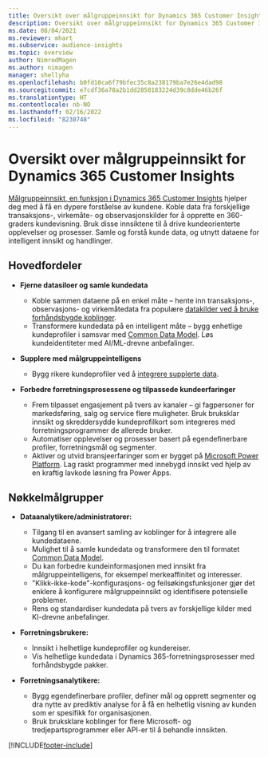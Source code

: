 ```yaml
---
title: Oversikt over målgruppeinnsikt for Dynamics 365 Customer Insights
description: Oversikt over målgruppeinnsikt for Dynamics 365 Customer Insights.
ms.date: 08/04/2021
ms.reviewer: mhart
ms.subservice: audience-insights
ms.topic: overview
author: NimrodMagen
ms.author: nimagen
manager: shellyha
ms.openlocfilehash: b0fd10ca6f79bfec35c8a238179ba7e26e4dad98
ms.sourcegitcommit: e7cdf36a78a2b1dd2850183224d39c8dde46b26f
ms.translationtype: HT
ms.contentlocale: nb-NO
ms.lasthandoff: 02/16/2022
ms.locfileid: "8230748"
---
```

# <a name="audience-insights-for-dynamics-365-customer-insights-overview"></a>Oversikt over målgruppeinnsikt for Dynamics 365 Customer Insights

[Målgruppeinnsikt, en funksjon i Dynamics 365 Customer Insights](https://dynamics.microsoft.com/ai/customer-insights/audience-insights-capability/) hjelper deg med å få en dypere forståelse av kundene. Koble data fra forskjellige transaksjons-, virkemåte- og observasjonskilder for å opprette en 360-graders kundevisning. Bruk disse innsiktene til å drive kundeorienterte opplevelser og prosesser. Samle og forstå kunde data, og utnytt dataene for intelligent innsikt og handlinger.

## <a name="main-benefits"></a>Hovedfordeler 

- **Fjerne datasiloer og samle kundedata**

  - Koble sammen dataene på en enkel måte – hente inn transaksjons-, observasjons- og virkemåtedata fra populære [datakilder ved å bruke forhåndsbygde koblinger](data-sources.md).
  - Transformere kundedata på en intelligent måte – bygg enhetlige kundeprofiler i samsvar med [Common Data Model](/common-data-model/). Løs kundeidentiteter med AI/ML-drevne anbefalinger.

- **Supplere med målgruppeintelligens**

  - Bygg rikere kundeprofiler ved å [integrere supplerte data](enrichment-hub.md).  

- **Forbedre forretningsprosessene og tilpassede kundeerfaringer**

  - Frem tilpasset engasjement på tvers av kanaler – gi fagpersoner for markedsføring, salg og service flere muligheter. Bruk bruksklar innsikt og skreddersydde kundeprofilkort som integreres med forretningsprogrammer de allerede bruker.
  - Automatiser opplevelser og prosesser basert på egendefinerbare profiler, forretningsmål og segmenter.
  - Aktiver og utvid bransjeerfaringer som er bygget på [Microsoft Power Platform](https://powerplatform.microsoft.com/). Lag raskt programmer med innebygd innsikt ved hjelp av en kraftig lavkode løsning fra Power Apps.  

## <a name="key-audiences"></a>Nøkkelmålgrupper

- **Dataanalytikere/administratorer:**

  - Tilgang til en avansert samling av koblinger for å integrere alle kundedataene.
  - Mulighet til å samle kundedata og transformere den til formatet [Common Data Model](/common-data-model/).
  - Du kan forbedre kundeinformasjonen med innsikt fra målgruppeintelligens, for eksempel merkeaffinitet og interesser.
  - "Klikk-ikke-kode"-konfigurasjons- og feilsøkingsfunksjoner gjør det enklere å konfigurere målgruppeinnsikt og identifisere potensielle problemer.
  - Rens og standardiser kundedata på tvers av forskjellige kilder med KI-drevne anbefalinger.  

- **Forretningsbrukere:**

  - Innsikt i helhetlige kundeprofiler og kundereiser.
  - Vis helhetlige kundedata i Dynamics 365-forretningsprosesser med forhåndsbygde pakker.

- **Forretningsanalytikere:**

  - Bygg egendefinerbare profiler, definer mål og opprett segmenter og dra nytte av prediktiv analyse for å få en helhetlig visning av kunden som er spesifikk for organisasjonen.  
  - Bruk bruksklare koblinger for flere Microsoft- og tredjepartsprogrammer eller API-er til å behandle innsikten.

[!INCLUDE[footer-include](../includes/footer-banner.md)]
